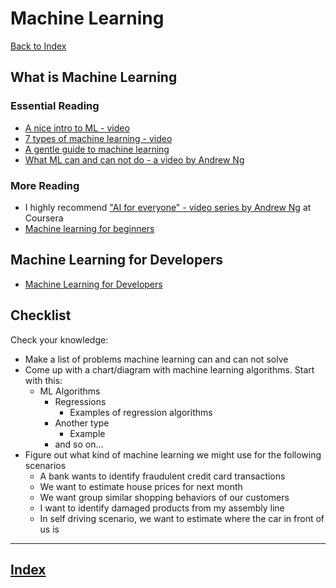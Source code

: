 # Machine Learning

[Back to Index](README.md)

## What is Machine Learning

### Essential Reading

- [A nice intro to ML - video](https://youtu.be/HcqpanDadyQ)
- [7 types of machine learning - video](https://youtu.be/nKW8Ndu7Mjw)
- [A gentle guide to machine learning](https://monkeylearn.com/blog/gentle-guide-to-machine-learning/)
- [What ML can and can not do - a video by Andrew Ng](https://www.coursera.org/lecture/ai-for-everyone/what-machine-learning-can-and-cannot-do-rv1fW)

### More Reading

- I highly recommend ["AI for everyone" - video series by Andrew Ng](https://www.coursera.org/learn/ai-for-everyone) at Coursera
- [Machine learning for beginners](https://towardsdatascience.com/machine-learning-for-beginners-d247a9420dab)

## Machine Learning for Developers

- [Machine Learning for Developers
](https://machinelearningmastery.com/machine-learning-for-programmers/)

## Checklist

Check your knowledge:

* Make a list of problems machine learning can and can not solve
* Come up with a chart/diagram with machine learning algorithms.  Start with this:
  - ML Algorithms
    - Regressions
      - Examples of regression algorithms
    - Another type
      - Example
    - and so on...
* Figure out what kind of machine learning we might use for the following scenarios
  - A bank wants to identify fraudulent credit card transactions
  - We want to estimate house prices for next month
  - We want group similar shopping behaviors of our customers
  - I want to identify damaged products from my assembly line
  - In self driving scenario, we want to estimate where the car in front of us is

---

## [Index](README.md)
